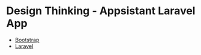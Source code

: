 # Design Thinking - Appsistant Laravel App

* [Bootstrap](https://getbootstrap.com/)
* [Laravel](https://laravel.com/)